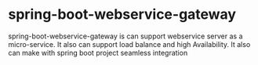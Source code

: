 #  spring-boot-webservice-gateway

  spring-boot-webservice-gateway is can support webservice server as a micro-service. It also can 
  support load balance and high Availability. It also can make with spring boot project seamless integration
